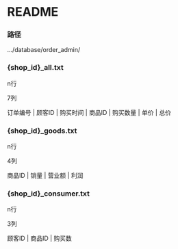 # README

### 路径

.../database/order_admin/

### {shop_id}\_all.txt

n行

7列

订单编号 | 顾客ID | 购买时间 | 商品ID | 购买数量 | 单价 | 总价

### {shop_id}\_goods.txt

n行

4列

商品ID | 销量 | 营业额 | 利润

### {shop_id}\_consumer.txt

n行

3列

顾客ID | 商品ID | 购买数
